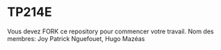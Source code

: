 # TP214E
Vous devez FORK ce repository pour commencer votre travail.
Nom des membres:
Joy Patrick Nguefouet, Hugo Mazéas


